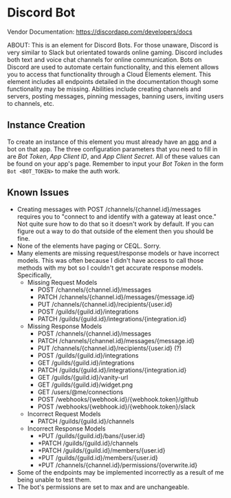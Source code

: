 # Discord Bot

Vendor Documentation: https://discordapp.com/developers/docs

ABOUT: This is an element for Discord Bots. For those unaware, Discord is very similar to Slack but orientated towards online gaming. Discord includes both text and voice chat channels for online communication. Bots on Discord are used to automate certain functionality, and this element allows you to access that functionality through a Cloud Elements element.
This element includes all endpoints detailed in the documentation though some functionality may be missing. Abilities include creating channels and servers, posting messages, pinning messages, banning users, inviting users to channels, etc.

## Instance Creation

To create an instance of this element you must already have an [app](https://discordapp.com/developers/applications) and a bot on that app. The three configuration parameters that you need to fill in are *Bot Token*, *App Client ID*, and *App Client Secret*. All of these values can be found on your app's page. Remember to input your *Bot Token* in the form `Bot <BOT_TOKEN>` to make the auth work.

## Known Issues

- Creating messages with POST /channels/{channel.id}/messages requires you to "connect to and identify with a gateway at least once." Not quite sure how to do that so it doesn't work by default. If you can figure out a way to do that outside of the element then you should be fine.
- None of the elements have paging or CEQL. Sorry.
- Many elements are missing request/response models or have incorrect models. This was often because I didn't have access to call those methods with my bot so I couldn't get accurate response models. Specifically,
  - Missing Request Models
    - POST   /channels/{channel.id}/messages
    - PATCH  /channels/{channel.id}/messages/{message.id}
    - PUT    /channels/{channel.id}/recipients/{user.id}
    - POST   /guilds/{guild.id}/integrations
    - PATCH  /guilds/{guild.id}/integrations/{integration.id}
  - Missing Response Models
    - POST   /channels/{channel.id}/messages
    - PATCH  /channels/{channel.id}/messages/{message.id}
    - PUT    /channels/{channel.id}/recipients/{user.id} (?)
    - POST   /guilds/{guild.id}/integrations
    - GET    /guilds/{guild.id}/integrations
    - PATCH  /guilds/{guild.id}/integrations/{integration.id}
    - GET    /guilds/{guild.id}/vanity-url
    - GET    /guilds/{guild.id}/widget.png
    - GET    /users/@me/connections
    - POST   /webhooks/{webhook.id}/{webhook.token}/github
    - POST   /webhooks/{webhook.id}/{webhook.token}/slack
  - Incorrect Request Models
    - PATCH  /guilds/{guild.id}/channels
  - Incorrect Response Models
    - *PUT   /guilds/{guild.id}/bans/{user.id}
    - *PATCH /guilds/{guild.id}/channels
    - *PATCH /guilds/{guild.id}/members/{user.id}
    - *PUT   /guilds/{guild.id}/members/{user.id}
    - *PUT   /channels/{channel.id}/permissions/{overwrite.id}
- Some of the endpoints may be implemented incorrectly as a result of me being unable to test them.
- The bot's permissions are set to max and are unchangeable.

